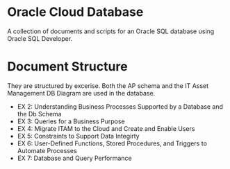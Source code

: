 # Oracle Cloud Database
A collection of documents and scripts for an Oracle SQL database using Oracle SQL Developer. 


# Document Structure
They are structured by excerise. Both the AP schema and the IT Asset Management DB Diagram are used in the database. 
- EX 2: Understanding Business Processes Supported by a Database and the Db 
Schema
- EX 3: Queries for a Business Purpose
- EX 4: Migrate ITAM to the Cloud and Create and Enable Users
- EX 5: Constraints to Support Data Integirty
- EX 6: User-Defined Functions, Stored Procedures, and Triggers to Automate 
Processes
- EX 7: Database and Query Performance
